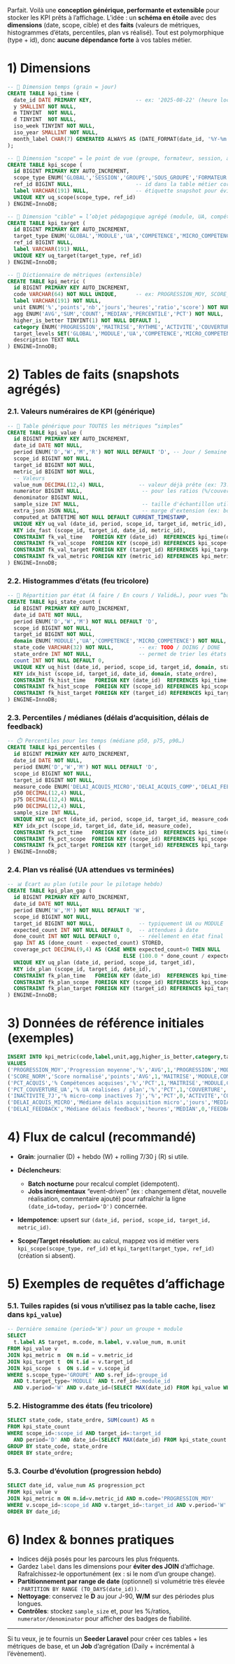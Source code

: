 Parfait. Voilà une **conception générique, performante et extensible** pour stocker les KPI prêts à l’affichage. L’idée : un **schéma en étoile** avec des **dimensions** (date, scope, cible) et des **faits** (valeurs de métriques, histogrammes d’états, percentiles, plan vs réalisé). Tout est polymorphique (type + id), donc **aucune dépendance forte** à vos tables métier.

# 1) Dimensions

```sql
-- 📅 Dimension temps (grain = jour)
CREATE TABLE kpi_time (
  date_id DATE PRIMARY KEY,              -- ex: '2025-08-22' (heure locale Africa/Casablanca)
  y SMALLINT NOT NULL,
  m TINYINT  NOT NULL,
  d TINYINT  NOT NULL,
  iso_week TINYINT NOT NULL,
  iso_year SMALLINT NOT NULL,
  month_label CHAR(7) GENERATED ALWAYS AS (DATE_FORMAT(date_id, '%Y-%m')) STORED
);

-- 🔎 Dimension "scope" = le point de vue (groupe, formateur, session, apprenant, global…)
CREATE TABLE kpi_scope (
  id BIGINT PRIMARY KEY AUTO_INCREMENT,
  scope_type ENUM('GLOBAL','SESSION','GROUPE','SOUS_GROUPE','FORMATEUR','APPRENANT') NOT NULL,
  ref_id BIGINT NULL,                    -- id dans la table métier correspondante (optionnel pour GLOBAL)
  label VARCHAR(191) NULL,               -- étiquette snapshot pour éviter un join à l’affichage
  UNIQUE KEY uq_scope(scope_type, ref_id)
) ENGINE=InnoDB;

-- 🎯 Dimension "cible" = l’objet pédagogique agrégé (module, UA, compétence, micro-compétence, référentiel…)
CREATE TABLE kpi_target (
  id BIGINT PRIMARY KEY AUTO_INCREMENT,
  target_type ENUM('GLOBAL','MODULE','UA','COMPETENCE','MICRO_COMPETENCE','REFERENTIEL') NOT NULL,
  ref_id BIGINT NULL,
  label VARCHAR(191) NULL,
  UNIQUE KEY uq_target(target_type, ref_id)
) ENGINE=InnoDB;

-- 📐 Dictionnaire de métriques (extensible)
CREATE TABLE kpi_metric (
  id BIGINT PRIMARY KEY AUTO_INCREMENT,
  code VARCHAR(64) NOT NULL UNIQUE,      -- ex: PROGRESSION_MOY, SCORE_NORM, PCT_ACQUIS, INACTIVITE_7J, DELAI_MED_J, FEEDBACK_MED_H...
  label VARCHAR(191) NOT NULL,
  unit ENUM('%','points','nb','jours','heures','ratio','score') NOT NULL,
  agg ENUM('AVG','SUM','COUNT','MEDIAN','PERCENTILE','PCT') NOT NULL,
  higher_is_better TINYINT(1) NOT NULL DEFAULT 1,
  category ENUM('PROGRESSION','MAITRISE','RYTHME','ACTIVITE','COUVERTURE','ETAT','FEEDBACK','QUALITE') NOT NULL,
  target_levels SET('GLOBAL','MODULE','UA','COMPETENCE','MICRO_COMPETENCE') NOT NULL,
  description TEXT NULL
) ENGINE=InnoDB;
```

# 2) Tables de faits (snapshots agrégés)

### 2.1. Valeurs numéraires de KPI (générique)

```sql
-- 🌟 Table générique pour TOUTES les métriques “simples”
CREATE TABLE kpi_value (
  id BIGINT PRIMARY KEY AUTO_INCREMENT,
  date_id DATE NOT NULL,
  period ENUM('D','W','M','R') NOT NULL DEFAULT 'D', -- Jour / Semaine / Mois / Rolling(7/30j) selon votre calcul
  scope_id BIGINT NOT NULL,
  target_id BIGINT NOT NULL,
  metric_id BIGINT NOT NULL,
  -- Valeurs
  value_num DECIMAL(12,4) NULL,           -- valeur déjà prête (ex: 73.25 %)
  numerator BIGINT NULL,                   -- pour les ratios (%/couverture)
  denominator BIGINT NULL,
  sample_size INT NULL,                    -- taille d'échantillon utile pour afficher la fiabilité
  extra_json JSON NULL,                    -- marge d'extension (ex: bornes de confiance)
  computed_at DATETIME NOT NULL DEFAULT CURRENT_TIMESTAMP,
  UNIQUE KEY uq_val (date_id, period, scope_id, target_id, metric_id),
  KEY idx_fast (scope_id, target_id, date_id, metric_id),
  CONSTRAINT fk_val_time   FOREIGN KEY (date_id)  REFERENCES kpi_time(date_id),
  CONSTRAINT fk_val_scope  FOREIGN KEY (scope_id) REFERENCES kpi_scope(id),
  CONSTRAINT fk_val_target FOREIGN KEY (target_id) REFERENCES kpi_target(id),
  CONSTRAINT fk_val_metric FOREIGN KEY (metric_id) REFERENCES kpi_metric(id)
) ENGINE=InnoDB;
```

### 2.2. Histogrammes d’états (feu tricolore)

```sql
-- 🧮 Répartition par état (À faire / En cours / Validé…), pour vues “barres empilées”
CREATE TABLE kpi_state_count (
  id BIGINT PRIMARY KEY AUTO_INCREMENT,
  date_id DATE NOT NULL,
  period ENUM('D','W','M') NOT NULL DEFAULT 'D',
  scope_id BIGINT NOT NULL,
  target_id BIGINT NOT NULL,
  domain ENUM('MODULE','UA','COMPETENCE','MICRO_COMPETENCE') NOT NULL,
  state_code VARCHAR(32) NOT NULL,        -- ex: TODO / DOING / DONE
  state_ordre INT NOT NULL,               -- permet de trier les états
  count INT NOT NULL DEFAULT 0,
  UNIQUE KEY uq_hist (date_id, period, scope_id, target_id, domain, state_code),
  KEY idx_hist (scope_id, target_id, date_id, domain, state_ordre),
  CONSTRAINT fk_hist_time   FOREIGN KEY (date_id)  REFERENCES kpi_time(date_id),
  CONSTRAINT fk_hist_scope  FOREIGN KEY (scope_id) REFERENCES kpi_scope(id),
  CONSTRAINT fk_hist_target FOREIGN KEY (target_id) REFERENCES kpi_target(id)
) ENGINE=InnoDB;
```

### 2.3. Percentiles / médianes (délais d’acquisition, délais de feedback)

```sql
-- ⏱️ Percentiles pour les temps (médiane p50, p75, p90…)
CREATE TABLE kpi_percentiles (
  id BIGINT PRIMARY KEY AUTO_INCREMENT,
  date_id DATE NOT NULL,
  period ENUM('D','W','M') NOT NULL DEFAULT 'D',
  scope_id BIGINT NOT NULL,
  target_id BIGINT NOT NULL,
  measure_code ENUM('DELAI_ACQUIS_MICRO','DELAI_ACQUIS_COMP','DELAI_FEEDBACK') NOT NULL,
  p50 DECIMAL(12,4) NULL,
  p75 DECIMAL(12,4) NULL,
  p90 DECIMAL(12,4) NULL,
  sample_size INT NULL,
  UNIQUE KEY uq_pct (date_id, period, scope_id, target_id, measure_code),
  KEY idx_pct (scope_id, target_id, date_id, measure_code),
  CONSTRAINT fk_pct_time   FOREIGN KEY (date_id)  REFERENCES kpi_time(date_id),
  CONSTRAINT fk_pct_scope  FOREIGN KEY (scope_id) REFERENCES kpi_scope(id),
  CONSTRAINT fk_pct_target FOREIGN KEY (target_id) REFERENCES kpi_target(id)
) ENGINE=InnoDB;
```

### 2.4. Plan vs réalisé (UA attendues vs terminées)

```sql
-- 📊 Écart au plan (utile pour le pilotage hebdo)
CREATE TABLE kpi_plan_gap (
  id BIGINT PRIMARY KEY AUTO_INCREMENT,
  date_id DATE NOT NULL,
  period ENUM('W','M') NOT NULL DEFAULT 'W',
  scope_id BIGINT NOT NULL,
  target_id BIGINT NOT NULL,              -- typiquement UA ou MODULE
  expected_count INT NOT NULL DEFAULT 0,  -- attendues à date
  done_count INT NOT NULL DEFAULT 0,      -- réellement en état final
  gap INT AS (done_count - expected_count) STORED,
  coverage_pct DECIMAL(9,4) AS (CASE WHEN expected_count=0 THEN NULL
                                     ELSE (100.0 * done_count / expected_count) END) STORED,
  UNIQUE KEY uq_plan (date_id, period, scope_id, target_id),
  KEY idx_plan (scope_id, target_id, date_id),
  CONSTRAINT fk_plan_time   FOREIGN KEY (date_id)  REFERENCES kpi_time(date_id),
  CONSTRAINT fk_plan_scope  FOREIGN KEY (scope_id) REFERENCES kpi_scope(id),
  CONSTRAINT fk_plan_target FOREIGN KEY (target_id) REFERENCES kpi_target(id)
) ENGINE=InnoDB;
```

# 3) Données de référence initiales (exemples)

```sql
INSERT INTO kpi_metric(code,label,unit,agg,higher_is_better,category,target_levels)
VALUES
('PROGRESSION_MOY','Progression moyenne','%','AVG',1,'PROGRESSION','MODULE,COMPETENCE,MICRO_COMPETENCE'),
('SCORE_NORM','Score normalisé','points','AVG',1,'MAITRISE','MODULE,COMPETENCE,MICRO_COMPETENCE'),
('PCT_ACQUIS','% Compétences acquises','%','PCT',1,'MAITRISE','MODULE,COMPETENCE'),
('PCT_COUVERTURE_UA','% UA réalisées / plan','%','PCT',1,'COUVERTURE','UA,MODULE'),
('INACTIVITE_7J','% micro-comp inactives 7j','%','PCT',0,'ACTIVITE','COMPETENCE,MICRO_COMPETENCE'),
('DELAI_ACQUIS_MICRO','Médiane délais acquisition micro','jours','MEDIAN',0,'RYTHME','MICRO_COMPETENCE'),
('DELAI_FEEDBACK','Médiane délais feedback','heures','MEDIAN',0,'FEEDBACK','MODULE,COMPETENCE,MICRO_COMPETENCE');
```

# 4) Flux de calcul (recommandé)

* **Grain**: journalier (D) + hebdo (W) + rolling 7/30 j (R) si utile.
* **Déclencheurs**:

  * **Batch nocturne** pour recalcul complet (idempotent).
  * **Jobs incrémentaux** “event-driven” (ex : changement d’état, nouvelle réalisation, commentaire ajouté) pour rafraîchir la ligne `(date_id=today, period='D')` concernée.
* **Idempotence**: upsert sur `(date_id, period, scope_id, target_id, metric_id)`.
* **Scope/Target résolution**: au calcul, mappez vos id métier vers `kpi_scope(scope_type, ref_id)` et `kpi_target(target_type, ref_id)` (création si absent).

# 5) Exemples de requêtes d’affichage

### 5.1. Tuiles rapides (si vous n’utilisez pas la table cache, lisez dans `kpi_value`)

```sql
-- Dernière semaine (period='W') pour un groupe + module
SELECT
  t.label AS target, m.code, m.label, v.value_num, m.unit
FROM kpi_value v
JOIN kpi_metric m  ON m.id = v.metric_id
JOIN kpi_target t  ON t.id = v.target_id
JOIN kpi_scope  s  ON s.id = v.scope_id
WHERE s.scope_type='GROUPE' AND s.ref_id=:groupe_id
  AND t.target_type='MODULE' AND t.ref_id=:module_id
  AND v.period='W' AND v.date_id=(SELECT MAX(date_id) FROM kpi_value WHERE period='W');
```

### 5.2. Histogramme des états (feu tricolore)

```sql
SELECT state_code, state_ordre, SUM(count) AS n
FROM kpi_state_count
WHERE scope_id=:scope_id AND target_id=:target_id
  AND period='D' AND date_id=(SELECT MAX(date_id) FROM kpi_state_count WHERE period='D')
GROUP BY state_code, state_ordre
ORDER BY state_ordre;
```

### 5.3. Courbe d’évolution (progression hebdo)

```sql
SELECT date_id, value_num AS progression_pct
FROM kpi_value v
JOIN kpi_metric m ON m.id=v.metric_id AND m.code='PROGRESSION_MOY'
WHERE v.scope_id=:scope_id AND v.target_id=:target_id AND v.period='W'
ORDER BY date_id;
```

# 6) Index & bonnes pratiques

* Indices déjà posés pour les parcours les plus fréquents.
* Gardez `label` dans les dimensions pour **éviter des JOIN** d’affichage. Rafraîchissez-le opportunément (ex : si le nom d’un groupe change).
* **Partitionnement par range de date** (optionnel) si volumétrie très élevée : `PARTITION BY RANGE (TO_DAYS(date_id))`.
* **Nettoyage**: conservez le **D** au jour J-90, **W/M** sur des périodes plus longues.
* **Contrôles**: stockez `sample_size` et, pour les %/ratios, `numerator/denominator` pour afficher des badges de fiabilité.

---

Si tu veux, je te fournis un **Seeder Laravel** pour créer ces tables + les métriques de base, et un **Job** d’agrégation (Daily + incrémental à l’évènement).
